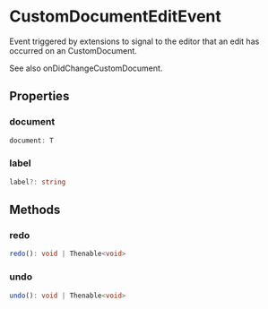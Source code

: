 # CustomDocumentEditEvent<T>

Event triggered by extensions to signal to the editor that an edit has occurred on an CustomDocument.

See also onDidChangeCustomDocument.

## Properties

### document

```typescript
document: T
```

### label

```typescript
label?: string
```

## Methods

### redo

```typescript
redo(): void | Thenable<void>
```

### undo

```typescript
undo(): void | Thenable<void>
```

